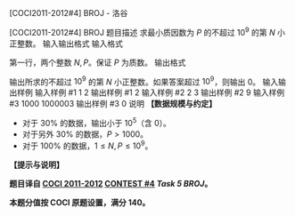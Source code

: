 



[COCI2011-2012#4] BROJ - 洛谷














[COCI2011-2012#4] BROJ
题目描述
求最小质因数为 $P$ 的不超过 $10^9$ 的第 $N$ 小正整数。
输入输出格式
输入格式

第一行，两个整数 $N,P$。保证 $P$ 为质数。
输出格式

输出所求的不超过 $10^9$ 的第 $N$ 小正整数。如果答案超过 $10^9$，则输出 $0$。
输入输出样例
输入样例 #1
1 2
输出样例 #1
2
输入样例 #2
2 3
输出样例 #2
9
输入样例 #3
1000 1000003
输出样例 #3
0
说明
**【数据规模与约定】**

- 对于 $30\%$ 的数据，输出小于 $10^5$（含 $0$）。
- 对于另外 $30\%$ 的数据，$P \gt 1000$。
- 对于 $100\%$ 的数据，$1 \le N,P \le 10^9$。

**【提示与说明】**

**题目译自 [COCI 2011-2012](https://hsin.hr/coci/archive/2011_2012/) [CONTEST #4](https://hsin.hr/coci/archive/2011_2012/contest4_tasks.pdf) _Task 5 BROJ_。**

**本题分值按 COCI 原题设置，满分 $140$。**






